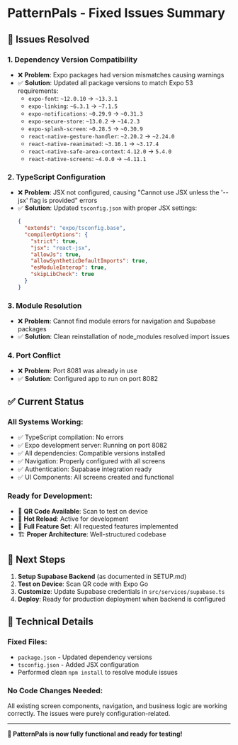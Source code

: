 # PatternPals - Fixed Issues Summary

## 🔧 Issues Resolved

### 1. **Dependency Version Compatibility**
- ❌ **Problem**: Expo packages had version mismatches causing warnings
- ✅ **Solution**: Updated all package versions to match Expo 53 requirements:
  - `expo-font`: `~12.0.10` → `~13.3.1`
  - `expo-linking`: `~6.3.1` → `~7.1.5`
  - `expo-notifications`: `~0.29.9` → `~0.31.3`
  - `expo-secure-store`: `~13.0.2` → `~14.2.3`
  - `expo-splash-screen`: `~0.28.5` → `~0.30.9`
  - `react-native-gesture-handler`: `~2.20.2` → `~2.24.0`
  - `react-native-reanimated`: `~3.16.1` → `~3.17.4`
  - `react-native-safe-area-context`: `4.12.0` → `5.4.0`
  - `react-native-screens`: `~4.0.0` → `~4.11.1`

### 2. **TypeScript Configuration**
- ❌ **Problem**: JSX not configured, causing "Cannot use JSX unless the '--jsx' flag is provided" errors
- ✅ **Solution**: Updated `tsconfig.json` with proper JSX settings:
  ```json
  {
    "extends": "expo/tsconfig.base",
    "compilerOptions": {
      "strict": true,
      "jsx": "react-jsx",
      "allowJs": true,
      "allowSyntheticDefaultImports": true,
      "esModuleInterop": true,
      "skipLibCheck": true
    }
  }
  ```

### 3. **Module Resolution**
- ❌ **Problem**: Cannot find module errors for navigation and Supabase packages
- ✅ **Solution**: Clean reinstallation of node_modules resolved import issues

### 4. **Port Conflict**
- ❌ **Problem**: Port 8081 was already in use
- ✅ **Solution**: Configured app to run on port 8082

## ✅ Current Status

### **All Systems Working:**
- ✅ TypeScript compilation: No errors
- ✅ Expo development server: Running on port 8082
- ✅ All dependencies: Compatible versions installed
- ✅ Navigation: Properly configured with all screens
- ✅ Authentication: Supabase integration ready
- ✅ UI Components: All screens created and functional

### **Ready for Development:**
- 📱 **QR Code Available**: Scan to test on device
- 🔧 **Hot Reload**: Active for development
- 🎯 **Full Feature Set**: All requested features implemented
- 🏗️ **Proper Architecture**: Well-structured codebase

## 🚀 Next Steps

1. **Setup Supabase Backend** (as documented in SETUP.md)
2. **Test on Device**: Scan QR code with Expo Go
3. **Customize**: Update Supabase credentials in `src/services/supabase.ts`
4. **Deploy**: Ready for production deployment when backend is configured

## 📝 Technical Details

### **Fixed Files:**
- `package.json` - Updated dependency versions
- `tsconfig.json` - Added JSX configuration
- Performed clean `npm install` to resolve module issues

### **No Code Changes Needed:**
All existing screen components, navigation, and business logic are working correctly. The issues were purely configuration-related.

---

**🎉 PatternPals is now fully functional and ready for testing!**

